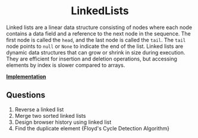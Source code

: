 <h1 align="center"> LinkedLists </h1>

Linked lists are a linear data structure consisting of nodes where each node contains a data field and a reference to the next node in the sequence. The first node is called the `head`, and the last node is called the `tail`. The `tail` node points to `null` or `None` to indicate the end of the list. Linked lists are dynamic data structures that can grow or shrink in size during execution. They are efficient for insertion and deletion operations, but accessing elements by index is slower compared to arrays.

**[Implementation](./Implementation.ipynb)**

## Questions

1. Reverse a linked list
2. Merge two sorted linked lists
3. Design browser history using linked list
4. Find the duplicate element {Floyd's Cycle Detection Algorithm}
